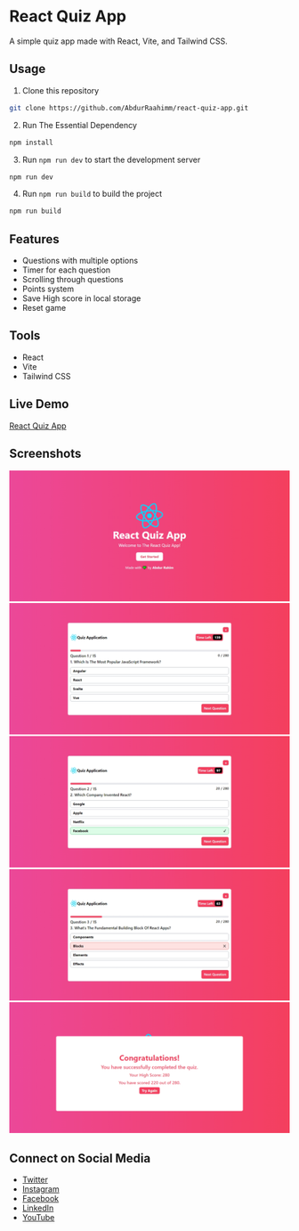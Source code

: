 # React Quiz App  

A simple quiz app made with React, Vite, and Tailwind CSS. 


## Usage
1. Clone this repository
```bash
git clone https://github.com/AbdurRaahimm/react-quiz-app.git
```
2. Run The Essential Dependency
```bash
npm install
```
3. Run `npm run dev` to start the development server
```bash
npm run dev
```
4. Run `npm run build` to build the project
```bash
npm run build
```


## Features 
- Questions with multiple options 
- Timer for each question
- Scrolling through questions
- Points system
- Save High score in local storage
- Reset game


## Tools
- React
- Vite
- Tailwind CSS

## Live Demo
[React Quiz App](https://reactjs-quuiz.netlify.app/)

## Screenshots
![React Quiz App](/public/Screenshots/image.png)
![Questions](/public/Screenshots/image-1.png)
![Correct](/public/Screenshots/image-2.png)
![wrong](/public/Screenshots/image-3.png)
![Result](/public/Screenshots/image-4.png)



## Connect on Social Media
- [Twitter](https://twitter.com/AbdurRahim4G)
- [Instagram](https://www.instagram.com/abdurrahim4g/)
- [Facebook](https://www.facebook.com/Rahim72446)
- [LinkedIn](https://www.linkedin.com/in/abdur-rahim4g/)
- [YouTube](https://youtube.com/@AbdurRahimm)




